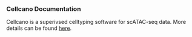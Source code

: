 ### Cellcano Documentation

Cellcano is a superivsed celltyping software for scATAC-seq data. More details can be found [here](https://marvinquiet.github.io/Cellcano/).
